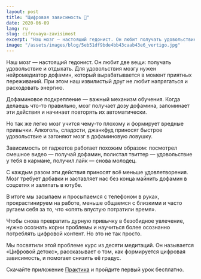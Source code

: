 ```yaml
---
layout: post
title: "Цифровая зависимость 📲"
date: 2020-06-09
lang: ru
slug: cifrovaya-zavisimost
excerpt: "Наш мозг — настоящий гедонист. Он любит получать удовольствие и отдыхать. Смартфоны и интернет подсаживают мозг на иглу потребления информации."
image: "/assets/images/blog/5eb51df9bde4bb43caab43e6_vertigo.jpg"
---
```



Наш мозг — настоящий гедонист. Он любит две вещи: получать удовольствие и отдыхать. Для удовольствия мозгу нужен нейромедиатор дофамин, который вырабатывается в момент приятных переживаний. При этом наш извилистый друг не любит напрягаться и расходовать энергию.

Дофаминовое подкрепление — важный механизм обучения. Когда делаешь что-то правильно, мозг получает дозу дофамина, запоминает эти действия и начинает повторять их автоматически. 

Но так же легко мозг учится чему-то плохому и формирует вредные привычки. Алкоголь, сладости, джанкфуд приносят быстрое удовольствие и загоняют мозг в дофаминовую ловушку.

Зависимость от гаджетов работает похожим образом: посмотрел смешное видео — получай дофамин, полистал твиттер — удовольствие у тебя в кармане, получил лайк — снова молодец.

С каждым разом эти действия приносят всё меньше удовлетворения. Мозг требует добавки и заставляет нас без конца майнить дофамин в соцсетях и залипать в ютубе.

В итоге мы засыпаем и просыпаемся с телефоном в руках, прокрастинируем на работе, меньше общаемся с близкими и часто ругаем себя за то, что «опять впустую потратили время».

Чтобы снова превратить дурную привычку в безобидное увлечение, нужно осознать корни проблемы и научиться более осознанно потреблять цифровой контент. Но это не так просто.

Мы посвятили этой проблеме курс из десяти медитаций. Он называется «Цифровой детокс», рассказывает о том, как формируется цифровая зависимость, и помогает снизить её градус.

Скачайте приложение [Практика](https://itunes.apple.com/us/app/практика-медитации-на-русском/id1467786415) и пройдите первый урок бесплатно.
